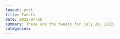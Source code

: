 ```yaml
---
layout: post
title: Tweets
date: 2022-07-28
summary: These are the tweets for July 28, 2022.
categories:
---
```


